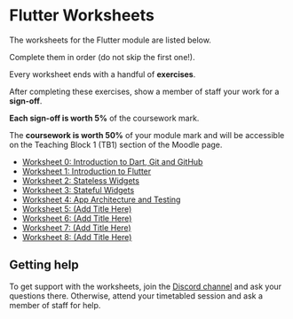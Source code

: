 # Flutter Worksheets

The worksheets for the Flutter module are listed below.

Complete them in order (do not skip the first one!).

Every worksheet ends with a handful of **exercises**.

After completing these exercises, show a member of staff your work for a **sign-off**.

**Each sign-off is worth 5%** of the coursework mark.

The **coursework is worth 50%** of your module mark and will be accessible on the Teaching Block 1 (TB1) section of the Moodle page.

* [Worksheet 0: Introduction to Dart, Git and GitHub](./worksheet-0.md)
* [Worksheet 1: Introduction to Flutter](./worksheet-1.md)
* [Worksheet 2: Stateless Widgets](./worksheet-2.md)
* [Worksheet 3: Stateful Widgets](./worksheet-3.md)
* [Worksheet 4: App Architecture and Testing](./worksheet-4.md)
* [Worksheet 5: (Add Title Here)](./worksheet-5.md)
* [Worksheet 6: (Add Title Here)](./worksheet-6.md)
* [Worksheet 7: (Add Title Here)](./worksheet-7.md)
* [Worksheet 8: (Add Title Here)](./worksheet-8.md)

## **Getting help**

To get support with the worksheets, join the [Discord channel](https://portdotacdotuk-my.sharepoint.com/:b:/g/personal/mani_ghahremani_port_ac_uk/EbX583gvURRAhqsnhYqmbSEBwIFw6tXRyz_Br1GxIyE8dg) and ask your questions there. Otherwise, attend your timetabled session and ask a member of staff for help.